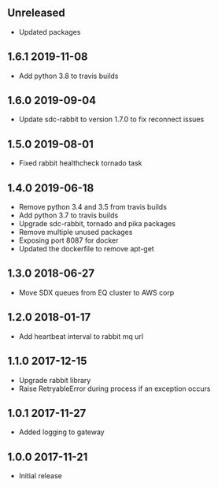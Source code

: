 ## Unreleased
- Updated packages

## 1.6.1 2019-11-08
- Add python 3.8 to travis builds

## 1.6.0 2019-09-04
- Update sdc-rabbit to version 1.7.0 to fix reconnect issues

## 1.5.0 2019-08-01
- Fixed rabbit healthcheck tornado task

## 1.4.0 2019-06-18
- Remove python 3.4 and 3.5 from travis builds
- Add python 3.7 to travis builds
- Upgrade sdc-rabbit, tornado and pika packages
- Remove multiple unused packages
- Exposing port 8087 for docker
- Updated the dockerfile to remove apt-get

## 1.3.0 2018-06-27
- Move SDX queues from EQ cluster to AWS corp

## 1.2.0 2018-01-17
- Add heartbeat interval to rabbit mq url

## 1.1.0 2017-12-15
- Upgrade rabbit library
- Raise RetryableError during process if an exception occurs

## 1.0.1 2017-11-27
- Added logging to gateway

## 1.0.0 2017-11-21
- Initial release
